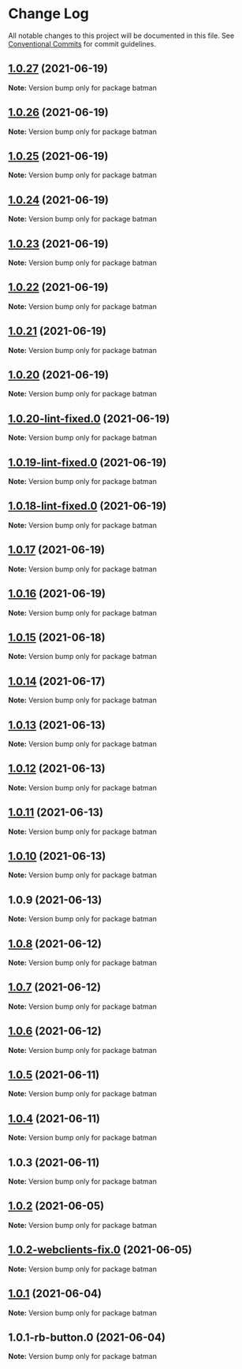 # Change Log

All notable changes to this project will be documented in this file.
See [Conventional Commits](https://conventionalcommits.org) for commit guidelines.

## [1.0.27](https://github.com/yurikrupnik/mussia8/compare/batman@1.0.26...batman@1.0.27) (2021-06-19)

**Note:** Version bump only for package batman





## [1.0.26](https://github.com/yurikrupnik/mussia8/compare/batman@1.0.25...batman@1.0.26) (2021-06-19)

**Note:** Version bump only for package batman





## [1.0.25](https://github.com/yurikrupnik/mussia8/compare/batman@1.0.24...batman@1.0.25) (2021-06-19)

**Note:** Version bump only for package batman





## [1.0.24](https://github.com/yurikrupnik/mussia8/compare/batman@1.0.23...batman@1.0.24) (2021-06-19)

**Note:** Version bump only for package batman





## [1.0.23](https://github.com/yurikrupnik/mussia8/compare/batman@1.0.22...batman@1.0.23) (2021-06-19)

**Note:** Version bump only for package batman





## [1.0.22](https://github.com/yurikrupnik/mussia8/compare/batman@1.0.21...batman@1.0.22) (2021-06-19)

**Note:** Version bump only for package batman





## [1.0.21](https://github.com/yurikrupnik/mussia8/compare/batman@1.0.20...batman@1.0.21) (2021-06-19)

**Note:** Version bump only for package batman





## [1.0.20](https://github.com/yurikrupnik/mussia8/compare/batman@1.0.20-lint-fixed.0...batman@1.0.20) (2021-06-19)

**Note:** Version bump only for package batman





## [1.0.20-lint-fixed.0](https://github.com/yurikrupnik/mussia8/compare/batman@1.0.19-lint-fixed.0...batman@1.0.20-lint-fixed.0) (2021-06-19)

**Note:** Version bump only for package batman





## [1.0.19-lint-fixed.0](https://github.com/yurikrupnik/mussia8/compare/batman@1.0.18-lint-fixed.0...batman@1.0.19-lint-fixed.0) (2021-06-19)

**Note:** Version bump only for package batman





## [1.0.18-lint-fixed.0](https://github.com/yurikrupnik/mussia8/compare/batman@1.0.17...batman@1.0.18-lint-fixed.0) (2021-06-19)

**Note:** Version bump only for package batman





## [1.0.17](https://github.com/yurikrupnik/mussia8/compare/batman@1.0.16...batman@1.0.17) (2021-06-19)

**Note:** Version bump only for package batman





## [1.0.16](https://github.com/yurikrupnik/mussia8/compare/batman@1.0.15...batman@1.0.16) (2021-06-19)

**Note:** Version bump only for package batman





## [1.0.15](https://github.com/yurikrupnik/mussia8/compare/batman@1.0.14...batman@1.0.15) (2021-06-18)

**Note:** Version bump only for package batman





## [1.0.14](https://github.com/yurikrupnik/mussia8/compare/batman@1.0.13...batman@1.0.14) (2021-06-17)

**Note:** Version bump only for package batman





## [1.0.13](https://github.com/yurikrupnik/mussia8/compare/batman@1.0.12...batman@1.0.13) (2021-06-13)

**Note:** Version bump only for package batman





## [1.0.12](https://github.com/yurikrupnik/mussia8/compare/batman@1.0.11...batman@1.0.12) (2021-06-13)

**Note:** Version bump only for package batman





## [1.0.11](https://github.com/yurikrupnik/mussia8/compare/batman@1.0.10...batman@1.0.11) (2021-06-13)

**Note:** Version bump only for package batman





## [1.0.10](https://github.com/yurikrupnik/mussia8/compare/batman@1.0.9...batman@1.0.10) (2021-06-13)

**Note:** Version bump only for package batman





## 1.0.9 (2021-06-13)

**Note:** Version bump only for package batman





## [1.0.8](https://github.com/yurikrupnik/mussia8/compare/batman@1.0.7...batman@1.0.8) (2021-06-12)

**Note:** Version bump only for package batman





## [1.0.7](https://github.com/yurikrupnik/mussia8/compare/batman@1.0.5...batman@1.0.7) (2021-06-12)

**Note:** Version bump only for package batman





## [1.0.6](https://github.com/yurikrupnik/mussia8/compare/batman@1.0.5...batman@1.0.6) (2021-06-12)

**Note:** Version bump only for package batman





## [1.0.5](https://github.com/yurikrupnik/mussia8/compare/batman@1.0.4...batman@1.0.5) (2021-06-11)

**Note:** Version bump only for package batman





## [1.0.4](https://github.com/yurikrupnik/mussia8/compare/batman@1.0.3...batman@1.0.4) (2021-06-11)

**Note:** Version bump only for package batman





## 1.0.3 (2021-06-11)

**Note:** Version bump only for package batman





## [1.0.2](https://github.com/yurikrupnik/mussia8/compare/batman@1.0.2-webclients-fix.0...batman@1.0.2) (2021-06-05)

**Note:** Version bump only for package batman





## [1.0.2-webclients-fix.0](https://github.com/yurikrupnik/mussia8/compare/batman@1.0.1...batman@1.0.2-webclients-fix.0) (2021-06-05)

**Note:** Version bump only for package batman





## [1.0.1](https://github.com/yurikrupnik/mussia8/compare/batman@1.0.1-rb-button.0...batman@1.0.1) (2021-06-04)

**Note:** Version bump only for package batman





## 1.0.1-rb-button.0 (2021-06-04)

**Note:** Version bump only for package batman
